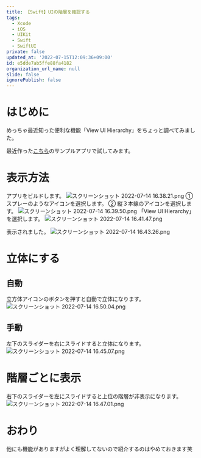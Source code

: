 ```yaml
---
title: 【Swift】UIの階層を確認する
tags:
  - Xcode
  - iOS
  - UIKit
  - Swift
  - SwiftUI
private: false
updated_at: '2022-07-15T12:09:36+09:00'
id: e5dde7ab5ffe88fa4182
organization_url_name: null
slide: false
ignorePublish: false
---
```

# はじめに
めっちゃ最近知った便利な機能「View UI Hierarchy」をちょっと調べてみました。

最近作った[こちら](https://github.com/SNQ-2001/FontAwesome-Swift)のサンプルアプリで試してみます。

# 表示方法
アプリをビルドします。
![スクリーンショット 2022-07-14 16.38.21.png](https://qiita-image-store.s3.ap-northeast-1.amazonaws.com/0/1745371/8f90c2d8-6d9c-13d3-5f28-a5e800b91c62.png)
① スプレーのようなアイコンを選択します。
② 縦３本線のアイコンを選択します。
![スクリーンショット 2022-07-14 16.39.50.png](https://qiita-image-store.s3.ap-northeast-1.amazonaws.com/0/1745371/26ae0722-b489-3bfe-8ed0-f5394cad5b2e.png)
「View UI Hierarchy」を選択します。
![スクリーンショット 2022-07-14 16.41.47.png](https://qiita-image-store.s3.ap-northeast-1.amazonaws.com/0/1745371/6c55387d-6ee4-6ee0-2991-e703d13bf5b1.png)

表示されました。
![スクリーンショット 2022-07-14 16.43.26.png](https://qiita-image-store.s3.ap-northeast-1.amazonaws.com/0/1745371/11fff337-3757-7594-0bc8-1ec2bd70599b.png)

# 立体にする
## 自動
立方体アイコンのボタンを押すと自動で立体になります。
![スクリーンショット 2022-07-14 16.50.04.png](https://qiita-image-store.s3.ap-northeast-1.amazonaws.com/0/1745371/6ac92c80-a06c-239d-d6e2-b34c10f9e5b5.png)

## 手動
左下のスライダーを右にスライドすると立体になります。
![スクリーンショット 2022-07-14 16.45.07.png](https://qiita-image-store.s3.ap-northeast-1.amazonaws.com/0/1745371/1ca3782c-0c00-894b-540a-448bf1d8374b.png)

# 階層ごとに表示
右下のスライダーを左にスライドすると上位の階層が非表示になります。
![スクリーンショット 2022-07-14 16.47.01.png](https://qiita-image-store.s3.ap-northeast-1.amazonaws.com/0/1745371/80bd9b8b-9055-25f4-b72a-6b21c80d7ef0.png)

# おわり
他にも機能がありますがよく理解してないので紹介するのはやめておきます笑

